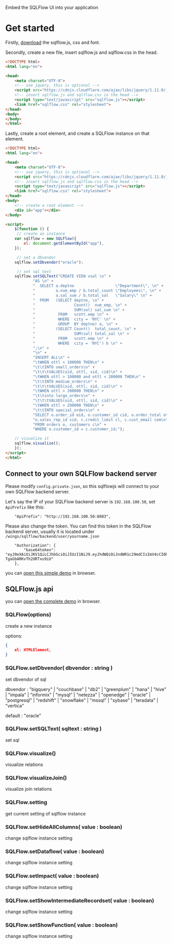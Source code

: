 Embed the SQLFlow UI into your application

# Get started

Firstly, [download](https://github.com/sqlparser/sqlflow_public/tree/master/sqlflowjs) the sqlflow.js, css and font.

Secondly, create a new file, insert sqlflow.js and sqlflow.css in the head.

```html
<!DOCTYPE html>
<html lang="en">

<head>
    <meta charset="UTF-8">
    <!-- use jquery, this is optional -->
    <script src="https://cdnjs.cloudflare.com/ajax/libs/jquery/1.11.0/jquery.min.js" integrity="sha256-spTpc4lvj4dOkKjrGokIrHkJgNA0xMS98Pw9N7ir9oI=" crossorigin="anonymous"></script>
    <!-- insert sqlflow.js and sqlflow.css in the head -->
    <script type="text/javascript" src="sqlflow.js"></script>
    <link href="sqlflow.css" rel="stylesheet">
</head>
<body>
</body>
</html>

```

Lastly, create a root element, and create a SQLFlow instance on that element.

```html
<!DOCTYPE html>
<html lang="en">

<head>
    <meta charset="UTF-8">
    <!-- use jquery, this is optional -->
    <script src="https://cdnjs.cloudflare.com/ajax/libs/jquery/1.11.0/jquery.min.js" integrity="sha256-spTpc4lvj4dOkKjrGokIrHkJgNA0xMS98Pw9N7ir9oI=" crossorigin="anonymous"></script>
    <!-- insert sqlflow.js and sqlflow.css in the head -->
    <script type="text/javascript" src="sqlflow.js"></script>
    <link href="sqlflow.css" rel="stylesheet">
</head>
<body>
    <!-- create a root element -->
    <div id="app"></div>
</body>

<script>
    $(function () {
     // create an instance
    var sqlflow = new SQLFlow({
        el: document.getElementById("app"),
    });

     // set a dbvendor
    sqlflow.setDbvendor("oracle");

     // set sql text
    sqlflow.setSQLText("CREATE VIEW vsal \n" +
            "AS \n" +
            "  SELECT a.deptno                  \"Department\", \n" +
            "         a.num_emp / b.total_count \"Employees\", \n" +
            "         a.sal_sum / b.total_sal   \"Salary\" \n" +
            "  FROM   (SELECT deptno, \n" +
            "                 Count()  num_emp, \n" +
            "                 SUM(sal) sal_sum \n" +
            "          FROM   scott.emp \n" +
            "          WHERE  city = 'NYC' \n" +
            "          GROUP  BY deptno) a, \n" +
            "         (SELECT Count()  total_count, \n" +
            "                 SUM(sal) total_sal \n" +
            "          FROM   scott.emp \n" +
            "          WHERE  city = 'NYC') b \n" +
            ";\n" +
            "\n" +
            "INSERT ALL\n" +
            "\tWHEN ottl < 100000 THEN\n" +
            "\t\tINTO small_orders\n" +
            "\t\t\tVALUES(oid, ottl, sid, cid)\n" +
            "\tWHEN ottl > 100000 and ottl < 200000 THEN\n" +
            "\t\tINTO medium_orders\n" +
            "\t\t\tVALUES(oid, ottl, sid, cid)\n" +
            "\tWHEN ottl > 200000 THEN\n" +
            "\t\tinto large_orders\n" +
            "\t\t\tVALUES(oid, ottl, sid, cid)\n" +
            "\tWHEN ottl > 290000 THEN\n" +
            "\t\tINTO special_orders\n" +
            "SELECT o.order_id oid, o.customer_id cid, o.order_total ottl,\n" +
            "o.sales_rep_id sid, c.credit_limit cl, c.cust_email cem\n" +
            "FROM orders o, customers c\n" +
            "WHERE o.customer_id = c.customer_id;");

    // visualize it
    sqlflow.visualize();
    });
</script>
</html>

```

## Connect to your own SQLFlow backend server
Please modify `config.private.json`, so this sqlflowjs will connect to your own SQLFlow backend server.

Let's say the IP of your SQLFlow backend server is `192.168.100.50`, set `ApiPrefix` like this:

```
    "ApiPrefix": "http://192.168.100.50:8083",
```
	
Please also change the token. You can find this token in the SQLFlow backend server, usually it is located under `/wings/sqlflow/backend/user/yourname.json`

```	
    "Authorization": {
        "base64token": "eyJ0eXAiOiJKV1QiLCJhbGciOiJIUzI1NiJ9.eyJhdWQiOiJndWR1c29mdCIsImV4cCI6MTYwMzc1NjgwMCwiaWF0IjoxNTcyMjIwODAwfQ.EhlnJO7oqAHdr0_bunhtrN-TgaGbARKvTh2URTxu9iU"
    },
```

you can [open this simple demo](http://111.229.12.71/sqlflowjs/sqlflow.js_get_start.html) in browser.

## SQLFlow.js api

you can [open the complete demo](http://111.229.12.71/sqlflowjs/) in browser.

### SQLFlow(options)

create a new instance

options:

```json
{
	el: HTMLElement,
}
```

### SQLFlow.setDbvendor( dbvendor : string )

set dbvendor of sql

dbvendor : "bigquery" | "couchbase" | "db2" | "greenplum" | "hana" | "hive" | "impala" | "informix" | "mysql" | "netezza" | "openedge" | "oracle" | "postgresql" | "redshift" | "snowflake" | "mssql" | "sybase" | "teradata" | "vertica"

default : "oracle"

### SQLFlow.setSQLText( sqltext : string )

set sql

### SQLFlow.visualize()

visualize relations

### SQLFlow.visualizeJoin()

visualize join relations

### SQLFlow.setting

get current setting of sqlflow instance

### SQLFlow.setHideAllColumns( value : boolean)

change sqlflow instance setting

### SQLFlow.setDataflow( value : boolean)

change sqlflow instance setting

### SQLFlow.setImpact( value : boolean)

change sqlflow instance setting

### SQLFlow.setShowIntermediateRecordset( value : boolean)

change sqlflow instance setting

### SQLFlow.setShowFunction( value : boolean)

change sqlflow instance setting
